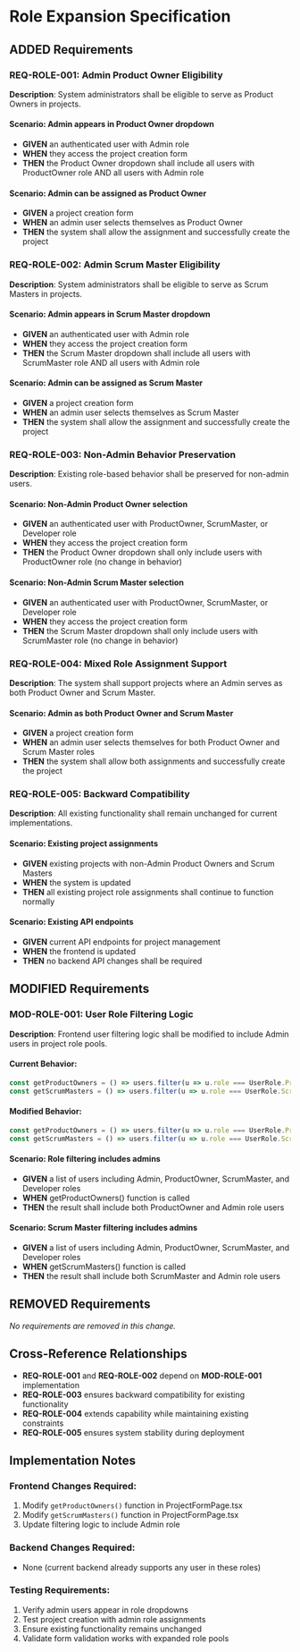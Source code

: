 # Role Expansion Specification

## ADDED Requirements

### REQ-ROLE-001: Admin Product Owner Eligibility
**Description**: System administrators shall be eligible to serve as Product Owners in projects.

#### Scenario: Admin appears in Product Owner dropdown
- **GIVEN** an authenticated user with Admin role
- **WHEN** they access the project creation form
- **THEN** the Product Owner dropdown shall include all users with ProductOwner role AND all users with Admin role

#### Scenario: Admin can be assigned as Product Owner
- **GIVEN** a project creation form
- **WHEN** an admin user selects themselves as Product Owner
- **THEN** the system shall allow the assignment and successfully create the project

### REQ-ROLE-002: Admin Scrum Master Eligibility
**Description**: System administrators shall be eligible to serve as Scrum Masters in projects.

#### Scenario: Admin appears in Scrum Master dropdown
- **GIVEN** an authenticated user with Admin role
- **WHEN** they access the project creation form
- **THEN** the Scrum Master dropdown shall include all users with ScrumMaster role AND all users with Admin role

#### Scenario: Admin can be assigned as Scrum Master
- **GIVEN** a project creation form
- **WHEN** an admin user selects themselves as Scrum Master
- **THEN** the system shall allow the assignment and successfully create the project

### REQ-ROLE-003: Non-Admin Behavior Preservation
**Description**: Existing role-based behavior shall be preserved for non-admin users.

#### Scenario: Non-Admin Product Owner selection
- **GIVEN** an authenticated user with ProductOwner, ScrumMaster, or Developer role
- **WHEN** they access the project creation form
- **THEN** the Product Owner dropdown shall only include users with ProductOwner role (no change in behavior)

#### Scenario: Non-Admin Scrum Master selection
- **GIVEN** an authenticated user with ProductOwner, ScrumMaster, or Developer role
- **WHEN** they access the project creation form
- **THEN** the Scrum Master dropdown shall only include users with ScrumMaster role (no change in behavior)

### REQ-ROLE-004: Mixed Role Assignment Support
**Description**: The system shall support projects where an Admin serves as both Product Owner and Scrum Master.

#### Scenario: Admin as both Product Owner and Scrum Master
- **GIVEN** a project creation form
- **WHEN** an admin user selects themselves for both Product Owner and Scrum Master roles
- **THEN** the system shall allow both assignments and successfully create the project

### REQ-ROLE-005: Backward Compatibility
**Description**: All existing functionality shall remain unchanged for current implementations.

#### Scenario: Existing project assignments
- **GIVEN** existing projects with non-Admin Product Owners and Scrum Masters
- **WHEN** the system is updated
- **THEN** all existing project role assignments shall continue to function normally

#### Scenario: Existing API endpoints
- **GIVEN** current API endpoints for project management
- **WHEN** the frontend is updated
- **THEN** no backend API changes shall be required

## MODIFIED Requirements

### MOD-ROLE-001: User Role Filtering Logic
**Description**: Frontend user filtering logic shall be modified to include Admin users in project role pools.

#### Current Behavior:
```typescript
const getProductOwners = () => users.filter(u => u.role === UserRole.ProductOwner);
const getScrumMasters = () => users.filter(u => u.role === UserRole.ScrumMaster);
```

#### Modified Behavior:
```typescript
const getProductOwners = () => users.filter(u => u.role === UserRole.ProductOwner || u.role === UserRole.Admin);
const getScrumMasters = () => users.filter(u => u.role === UserRole.ScrumMaster || u.role === UserRole.Admin);
```

#### Scenario: Role filtering includes admins
- **GIVEN** a list of users including Admin, ProductOwner, ScrumMaster, and Developer roles
- **WHEN** getProductOwners() function is called
- **THEN** the result shall include both ProductOwner and Admin role users

#### Scenario: Scrum Master filtering includes admins
- **GIVEN** a list of users including Admin, ProductOwner, ScrumMaster, and Developer roles
- **WHEN** getScrumMasters() function is called
- **THEN** the result shall include both ScrumMaster and Admin role users

## REMOVED Requirements

*No requirements are removed in this change.*

## Cross-Reference Relationships

- **REQ-ROLE-001** and **REQ-ROLE-002** depend on **MOD-ROLE-001** implementation
- **REQ-ROLE-003** ensures backward compatibility for existing functionality
- **REQ-ROLE-004** extends capability while maintaining existing constraints
- **REQ-ROLE-005** ensures system stability during deployment

## Implementation Notes

### Frontend Changes Required:
1. Modify `getProductOwners()` function in ProjectFormPage.tsx
2. Modify `getScrumMasters()` function in ProjectFormPage.tsx
3. Update filtering logic to include Admin role

### Backend Changes Required:
- None (current backend already supports any user in these roles)

### Testing Requirements:
1. Verify admin users appear in role dropdowns
2. Test project creation with admin role assignments
3. Ensure existing functionality remains unchanged
4. Validate form validation works with expanded role pools